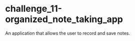 # challenge_11-organized_note_taking_app
An application that allows the user to record and save notes.
